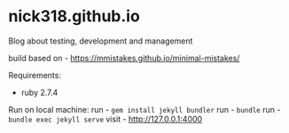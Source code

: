# nick318.github.io
Blog about testing, development and management

build based on - https://mmistakes.github.io/minimal-mistakes/

Requirements:
- ruby 2.7.4

Run on local machine:
run - `gem install jekyll bundler`
run - `bundle`
run - `bundle exec jekyll serve`
visit - http://127.0.0.1:4000